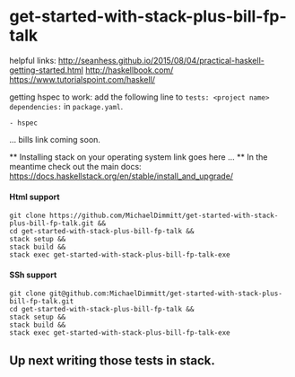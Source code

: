 # get-started-with-stack-plus-bill-fp-talk

helpful links: 
http://seanhess.github.io/2015/08/04/practical-haskell-getting-started.html
http://haskellbook.com/
https://www.tutorialspoint.com/haskell/

getting hspec to work: 
add the following line to `tests: <project name> dependencies:` in `package.yaml`.
```
- hspec
```

... bills link coming soon.

** Installing stack on your operating system link goes here ... ** 
In the meantime check out the main docs: https://docs.haskellstack.org/en/stable/install_and_upgrade/

#### Html support
```
git clone https://github.com/MichaelDimmitt/get-started-with-stack-plus-bill-fp-talk.git &&
cd get-started-with-stack-plus-bill-fp-talk &&
stack setup &&
stack build &&
stack exec get-started-with-stack-plus-bill-fp-talk-exe
```

#### SSh support
```
git clone git@github.com:MichaelDimmitt/get-started-with-stack-plus-bill-fp-talk.git
cd get-started-with-stack-plus-bill-fp-talk &&
stack setup &&
stack build &&
stack exec get-started-with-stack-plus-bill-fp-talk-exe
```


## Up next writing those tests in stack.
